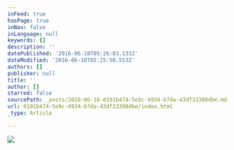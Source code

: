 ```yaml
---
inFeed: true
hasPage: true
inNav: false
inLanguage: null
keywords: []
description: ''
datePublished: '2016-06-18T05:26:03.133Z'
dateModified: '2016-06-18T05:25:50.553Z'
authors: []
publisher: null
title: ''
author: []
starred: false
sourcePath: _posts/2016-06-18-0191b474-5e9c-4934-b7da-43df33398dbe.md
url: 0191b474-5e9c-4934-b7da-43df33398dbe/index.html
_type: Article

---
```

![](https://the-grid-user-content.s3-us-west-2.amazonaws.com/fc5247f3-1de9-4b51-a872-10eda3daa9da.jpg)